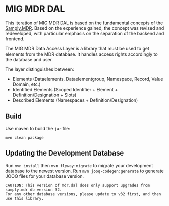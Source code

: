 # MIG MDR DAL

This iteration of MIG MDR DAL is based on the fundamental concepts of the [Samply.MDR](https://bitbucket.org/medicalinformatics/mig.samply.mdr.gui).
Based on the experience gained, the concept was revised and redeveloped, with particular emphasis on
the separation of the backend and frontend.

The MIG MDR Data Access Layer is a library that must be used to get elements from the MDR database.
It handles access rights accordingly to the database and user.


The layer distinguishes between:

- Elements (Dataelements, Dataelementgroup, Namespace, Record, Value Domain, etc.)
- Identified Elements (Scoped Identifier + Element + Definition/Designation + Slots)
- Described Elements (Namespaces + Definition/Designation)


## Build

Use maven to build the `jar` file:

```
mvn clean package
```


## Updating the Development Database

Run `mvn install` then `mvn flyway:migrate` to migrate your development database to the newest version.
Run `mvn jooq-codegen:generate` to generate JOOQ files for your database version.

```
CAUTION: This version of mdr.dal does only support upgrades from samply.mdr db version 32.
For any other database versions, please update to v32 first, and then use this library.
```